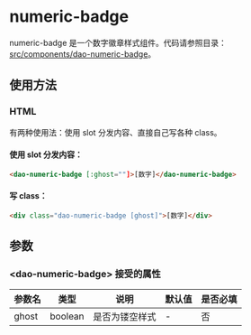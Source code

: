 # numeric-badge

numeric-badge 是一个数字徽章样式组件。代码请参照目录：[src/components/dao-numeric-badge](../src/components/dao-numeric-badge)。

## 使用方法
### HTML
有两种使用法：使用 slot 分发内容、直接自己写各种 class。
#### 使用 slot 分发内容：
```HTML
<dao-numeric-badge [:ghost=""]>[数字]</dao-numeric-badge>
```
#### 写 class：
```HTML
<div class="dao-numeric-badge [ghost]">[数字]</div>
```

## 参数
### \<dao-numeric-badge> 接受的属性

| 参数名     | 类型     | 说明                                       | 默认值  | 是否必填 |
| ------- | ------ | ---------------------------------------- | ---- | ---- |
| ghost | boolean | 是否为镂空样式 | -    | 否    |